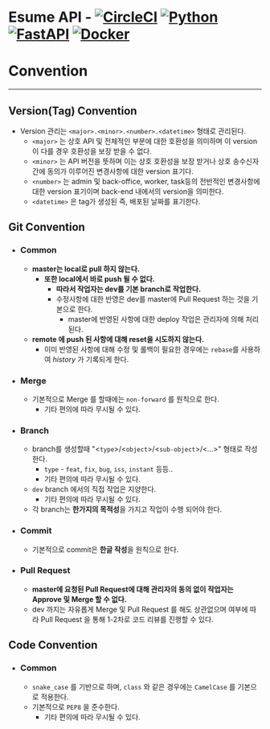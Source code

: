 # **Esume API** - [![CircleCI](https://circleci.com/gh/LuxQuad/esume-api/tree/master.svg?style=svg&circle-token=e8cf4faab2b5a1b40b12f998fa72789c566eb35e)](https://circleci.com/gh/LuxQuad/esume-api/tree/master) [![Python](https://img.shields.io/badge/python-3.7.4-brightgreen.svg)]() [![FastAPI](https://img.shields.io/badge/FastAPI-0.1.4-brightgreen.svg)]() [![Docker](https://img.shields.io/badge/docker_engine-20.1.2-brightgreen.svg)]() 

# **Convention** 
---
## **Version(Tag) Convention**
* Version 관리는 `<major>.<minor>.<number>.<datetime>` 형태로 관리된다.
    * `<major>` 는 상호 API 및 전체적인 부분에 대한 호환성을 의미하며 이 version이 다를 경우 호환성을 보장 받을 수 없다.
    * `<minor>` 는 API 버전을 뜻하며 이는 상호 호환성을 보장 받거나 상호 송수신자간에 동의가 이루어진 변경사항에 대한 version 표기다.
    * `<number>` 는 admin 및 back-office, worker, task등의 전반적인 변경사항에 대한 version 표기이며 back-end 내에서의 version을 의미한다.
    * `<datetime>` 은 tag가 생성된 즉, 배포된 날짜를 표기한다.


## **Git Convention**
* ### Common
    * **master는 local로 pull 하지 않는다.**
        * **또한 local에서 바로 push 될 수 없다.**
            * **따라서 작업자는 dev를 기본 branch로 작업한다.**
            * 수정사항에 대한 반영은 dev를 master에 Pull Request 하는 것을 기본으로 한다.
                * master에 반영된 사항에 대한 deploy 작업은 관리자에 의해 처리된다.
    * **remote 에 push 된 사항에 대해 reset을 시도하지 않는다.**
        * 이미 반영된 사항에 대해 수정 및 롤백이 필요한 경우에는 `rebase`를 사용하여 *history* 가 기록되게 한다.

* ### Merge
    * 기본적으로 Merge 를 할때에는 `non-forward` 를 원칙으로 한다.
        * 기타 편의에 따라 무시될 수 있다.
    
* ### Branch
    * branch를 생성할때 "<`type`>/<`object`>/<`sub-object`>/<...>" 형태로 작성한다.
        * `type` - `feat`, `fix`, `bug`, `iss`, `instant` 등등..
        * 기타 편의에 따라 무시될 수 있다. 
    * `dev` branch 에서의 직접 작업은 지양한다.
        * 기타 편의에 따라 무시될 수 있다. 
    * 각 branch는 **한가지의 목적성**을 가지고 작업이 수행 되어야 한다.

* ### Commit
    * 기본적으로 commit은 **한글 작성**을 원칙으로 한다.
    
* ### Pull Request
    * **master에 요청된 Pull Request에 대해 관리자의 동의 없이 작업자는 Approve 및 Merge 할 수 없다.**
    * dev 까지는 자유롭게 Merge 및 Pull Request 를 해도 상관없으며 여부에 따라 Pull Request 을 통해 1-2차로 코드 리뷰를 진행할 수 있다.

## **Code Convention**
* ### Common
    * `snake_case` 를 기반으로 하며, `class` 와 같은 경우에는 `CamelCase` 를 기본으로 적용한다.
    * 기본적으로 `PEP8` 을 준수한다.
        * 기타 편의에 따라 무시될 수 있다.
